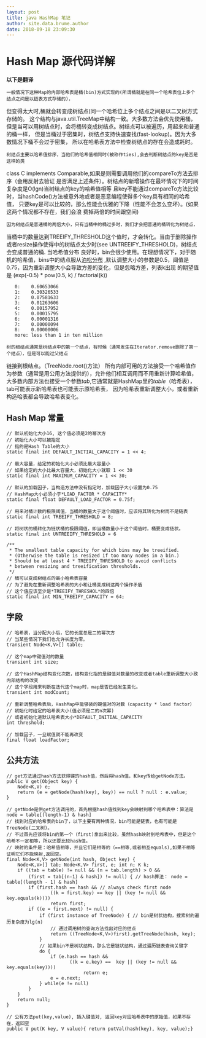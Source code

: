 ```yaml
---
layout: post
title: java HashMap 笔记
author: site.data.brume.author
date: 2018-09-18 23:09:30
---
```


# Hash Map 源代码详解

**以下是翻译**

    一般情况下这种Map的内部哈希表是桶(bin)方式实现的(所谓桶就是在同一个哈希表位上多个结点之间是以链表方式存储的)，
但变得太大时,桶就会转变成树结点(同一个哈希位上多个结点之间是以二叉树方式存储的。
这个结构与java.util.TreeMap中结构一致。大多数方法会优先使用桶，
但是当可以用树结点时，会将桶转变成树结点。树结点可以被遍历，用起来和普通的桶一样，
但是当桶过于密集时，树结点支持快速查找(fast-lookup)。因为大多数情况下桶不会过于密集，
所以在哈希表方法中检查树结点的存在会造成耗时。

	树结点主要以哈希值排序，当他们的哈希值相同时(被称作ties),会去判断树结点的key是否是这样的类
class C implements Comparable<C>,如果是则需要调用他们的compareTo方法去排序（会用反射去验证
是否满足上述条件）。树结点的新增操作在最坏情况下的时间复杂度是O(lgn)当树结点的key的哈希值相等
且key不能通过compareTo方法比较时，当hashCode()方法被意外地或者是恶意编程使得多个key具有相同的哈希值，
只要key是可以比较的，那么性能会优雅的下降（性能不会怎么变坏）。(如果这两个情况都不存在，我们会浪
费掉两倍的时间跟空间)

	因为树结点是普通桶的两倍大小，只有当桶中的桶过多时，我们才会把普通的桶转化为树结点，
当桶中的数量达到TREEIFY_THRESHOLD这个值时，才会转化。当由于删除操作
或者resize操作使得中的树结点太少时(see UNTREEIFY_THRESHOLD)，树结点会变成普通的桶. 当哈希值分布
良好时，bin会很少使用。在理想情况下，对于随机的哈希值，bins中的结点服从[泊松分布](http://en.wikipedia.org/wiki/Poisson_distribution)
,默认调整大小的参数是0.5，阈值是0.75，因为重新调整大小会导致方差的变化，但是忽略方差，列表k出现
的期望值是  (exp(-0.5) * pow(0.5, k) / factorial(k))

       0:    0.60653066
       1:    0.30326533
       2:    0.07581633
       3:    0.01263606
       4:    0.00157952
       5:    0.00015795
       6:    0.00001316
       7:    0.00000094
       8:    0.00000006
       more: less than 1 in ten million

	树的根结点通常是树结点中的第一个结点，有时候（通常发生在Iterator.remove删除了第一个结点），但是可以能过父结点
链接到根结点。（TreeNode.root()方法）
所有内部可用的方法接受一个哈希值作为参数（通常是用公用方法提供的），允许他们相互调用而不用重新计算哈希值，
大多数内部方法也接受一个参数*tab*,它通常就是HashMap里的*table*（哈希表），tab可能表示新哈希表也可能表示原哈希表，
因为哈希表重新调整大小，或者重新构造哈表都会导致哈希表变化。

## Hash Map 常量

    // 默认初始化大小16, 这个值必须是2的幂次方
    // 初始化大小可以被指定
    // 指的是Hash Table的大小
    static final int DEFAULT_INITIAL_CAPACITY = 1 << 4;
    
    // 最大容量，给定的初始化大小必须比最大容量小
    // 如果给定的大小比最大容量大，初始化大小就取 1 << 30
    static final int MAXIMUM_CAPACITY = 1 << 30;
    
    // 默认的加载因子，当构造方法中没有指定时，加载因子大小设置为0.75
    // HashMap大小必须小于*LOAD_FACTOR * CAPACITY*
    static final float DEFAULT_LOAD_FACTOR = 0.75f;
     
	// 用来对桶计数的极限阈值，当桶的数量大于这个阈值时，应该将其转化为树而不是链表 
    static final int TREEIFY_THRESHOLD = 8;

	// 将树状的桶转化为链状桶的极限阈值，即当桶数量小于这个阈值时，桶要变成链状。
    static final int UNTREEIFY_THRESHOLD = 6
    
    /**
     * The smallest table capacity for which bins may be treeified.
     * (Otherwise the table is resized if too many nodes in a bin.)
     * Should be at least 4 * TREEIFY_THRESHOLD to avoid conflicts
     * between resizing and treeification thresholds.
     */
	// 桶可以变成树结点的最小哈希表容量
	// 为了避免在重新调整哈希表的大小和让桶变成树这两个操作矛盾
	// 这个值应该至少是*TREEIFY_THRESHOL*的四倍
    static final int MIN_TREEIFY_CAPACITY = 64;

## 字段
	// 哈希表，当分配大小后，它的长度总是二的幂次方
	// 当某些情况下我们也允许长度为零。
	transient Node<K,V>[] table;

	// 这个map中键值对的数量
	transient int size;

	// 这个HashMap结构变化次数，结构变化指的是键值对数量的改变或者table重新调整大小致内部结构的改变
	// 这个字段用来判断在迭代这个map时，map是否已经发生变化。
	transient int modCount;

	// 重新调整哈希表后，HashMap中能够装的键值对的对数（capacity * load factor）
	// 初始化时给定的哈希表大小(值必须是二的n次幂)
	// 或者初始化进默认哈希表大小*DEFAULT_INITIAL_CAPACITY
	int threshold;

	// 加载因子，一旦赋值就不能再改变
	final float loadFactor;
	
## 公共方法
	// get方法通过hash方法获得键的hash值，然后将hash值，和key传给getNode方法。
	public V get(Object key) { 
		Node<K,V) e;
		return (e = getNode(hash(key), key)) == null ? null : e.value;
	}

	// getNode是供get方法调用的，首先根据hash值找到key会映射到哪个哈希表中：算法是node = table[(length-1) & hash]
	// 找到对应的哈希表的bin了，以下主要有两种情况，bin可能是链表，也有可能是TreeNode(二叉树)。
	// 不过首先应该将bin的第一个（first)拿出来比较，虽然hash映射到哈希表中，但是这个哈希不一定相等，所以还要比较hash值。
	// 映射的条件是：哈希值相等，并且它们是相等的（==相等,或者相互equals),如果不相等证明它们不能映射,返回空。
	final Node<K,V> getNode(int hash, Object key) {
		Node<K,V>[] tab; Node<K,V> first, e; int n; K k;
		if ((tab = table) != null && (n = tab.length) > 0 &&
			(first = tab[(n-1) & hash]) != null) { // hash算法： node = table[(length - 1) & hash]
			if (first.hash == hash && // always check first node
					((k = first.key) == key || (key != null && key.equals(k))))
					return first;
			if ((e = first.next) != null) {
				if (first instance of TreeNode) { // bin是树状结构，搜索树的遍历复杂度为lg(n)
					// 通过调用树的查询方法找出对应的结点
					return ((TreeNode<K,V>)first).getTreeNode(hash, key);
				}
				// 如果bin不是树状结构，那么它是链状结构，通过遍历链表查询关键字
				do {
					if (e.hash == hash &&
						   ((k = e.key) ==  key || (key != null && key.equals(key))))
								return e;
					e = e.next;
				} while(e != null)
			}
		}
		return null;
	}
	
	// 公有方法put(key,value), 插入键值对, 返回key对应哈希表中的原始值，如果不存在，返回空
	public V put(K key, V value){ return putVal(hash(key), key, value);}


